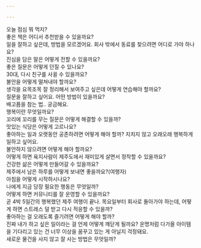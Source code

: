 ```yaml
---

---
```

<html>

<div class="speech-bubble-container">
    <div class="speech-bubble" data-index="0">오늘 점심 뭐 먹지?</div>
    <div class="speech-bubble" data-index="1">좋은 책은 어디서 추천받을 수 있을까요?</div>
    <div class="speech-bubble" data-index="2">일을 잘하고 싶은데, 방법을 모르겠어요. 회사 밖에서 동료를 찾으려면 어디로 가야 하나요?</div>
    <div class="speech-bubble" data-index="3">진심을 담은 말은 어떻게 전할 수 있을까요?</div>
    <div class="speech-bubble" data-index="4">좋은 질문은 어떻게 던질 수 있나요?</div>
    <div class="speech-bubble" data-index="5">30대, 다시 친구를 사귈 수 있을까요?</div>
    <div class="speech-bubble" data-index="6">불안을 어떻게 떨쳐내야 할까요?</div>
    <div class="speech-bubble" data-index="7">생각을 요목조목 잘 정리해서 보여주고 싶은데 어떻게 연습해야 할까요?</div>
    <div class="speech-bubble" data-index="8">질문을 잘하고 싶어요. 어떤 방법이 있을까요?</div>
    <div class="speech-bubble" data-index="9">배고픔을 참는 법.. 궁금해요.</div>
    <div class="speech-bubble" data-index="10">행복이란 무엇일까요?</div>
    <div class="speech-bubble" data-index="11">꼬리에 꼬리를 무는 질문은 어떻게 해결할 수 있을까?</div>
    <div class="speech-bubble" data-index="12">맛있는 식당은 어떻게 고르나요?</div>
    <div class="speech-bubble" data-index="13">좋아하는 일과 오랫동안 공존하려면 어떻게 해야 할까? 지치지 않고 오래오래 행복하게 일하고 싶어요.</div>
    <div class="speech-bubble" data-index="14">불안하지 않으려면 어떻게 해야 할까요?</div>
    <div class="speech-bubble" data-index="15">어떻게 하면 육지사람이 제주도에서 재미있게 살면서 정착할 수 있을까요?</div>
    <div class="speech-bubble" data-index="16">건강한 삶은 어떻게 만들어갈 수 있을까요?</div>
    <div class="speech-bubble" data-index="17">제주에서 남은 하루를 어떻게 보내면 좋을까요?(여행자)</div>
    <div class="speech-bubble" data-index="17">아침을 어떻게 시작하시나요?</div>
    <div class="speech-bubble" data-index="18">나에게 지금 당장 필요한 행동은 무엇일까?</div>
    <div class="speech-bubble" data-index="19">어떻게 하면 커뮤니티를 잘 운영할 수 있을까요?</div>
    <div class="speech-bubble" data-index="20">곧 4박 5일간의 행복했던 제주 여행이 끝나. 목요일부터 회사로 돌아가야 하는데, 어떻게 하면 스트레스 덜 받고 다시 적응할 수 있을까?</div>
    <div class="speech-bubble" data-index="21">좋아하는 걸 오래도록 즐기려면 어떻게 해야 할까?</div>
    <div class="speech-bubble" data-index="22">진짜 내가 하고 싶은 일이라는 걸 언제 어떻게 깨닫게 될까요? 운명처럼 다가올 아이템을 기다리고 있는 건 너무 이상을 꿈꾸고 있는 게 아닐지 걱정돼요.</div>
    <div class="speech-bubble" data-index="23">새로운 물건을 사지 않고 잘 사는 방법은 무엇일까?</div>
    <!-- Add more questions as needed -->
</div>
</html>
